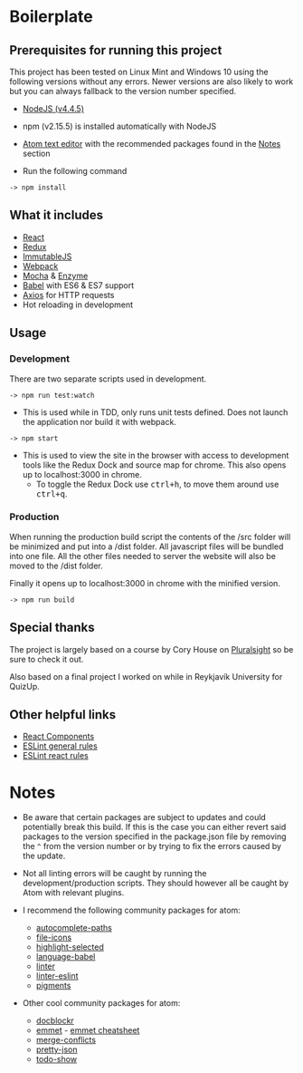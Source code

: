 # Boilerplate

## Prerequisites for running this project
  This project has been tested on Linux Mint and Windows 10 using the following versions without any errors. Newer versions are also likely to work but you can always fallback to the version number specified.

  - [NodeJS (v4.4.5)](https://nodejs.org)
  
  - npm (v2.15.5) is installed automatically with NodeJS
  
  - [Atom text editor](https://atom.io/) with the recommended packages found in the [Notes](#notes) section

  - Run the following command
```
-> npm install
```

## What it includes
 - [React](https://facebook.github.io/react/docs/getting-started.html)
 - [Redux](http://redux.js.org/index.html)
 - [ImmutableJS](https://facebook.github.io/immutable-js/)
 - [Webpack](http://webpack.github.io/docs/)
 - [Mocha](https://mochajs.org/) & [Enzyme](https://github.com/airbnb/enzyme/tree/master/docs)
 - [Babel](https://babeljs.io/) with ES6 & ES7 support
 - [Axios](https://www.npmjs.com/package/axios) for HTTP requests
 - Hot reloading in development

## Usage
### Development
  There are two separate scripts used in development.
```
-> npm run test:watch
```
  * This is used while in TDD, only runs unit tests defined. Does not launch the application nor build it with webpack.
```
-> npm start
```
  * This is used to view the site in the browser with access to development tools like the Redux Dock and source map for chrome. This also opens up to localhost:3000 in chrome.
    * To toggle the Redux Dock use <kbd>ctrl+h</kbd>, to move them around use <kbd>ctrl+q</kbd>.

### Production
  When running the production build script the contents of the /src folder will be minimized and put into a /dist folder. All javascript files will be bundled into one file. All the other files needed to server the website will also be moved to the /dist folder.
  
  Finally it opens up to localhost:3000 in chrome with the minified version.
```
-> npm run build
```
## Special thanks
  The project is largely based on a course by Cory House on [Pluralsight](https://www.pluralsight.com/courses/react-redux-react-router-es6 "Building Applications with React and Redux in ES6") so be sure to check it out.

  Also based on a final project I worked on while in Reykjavík University for QuizUp.

## Other helpful links
  - [React Components](https://facebook.github.io/react/docs/component-specs.html "Specifications and Lifecycles")
  - [ESLint general rules](http://eslint.org/docs/rules/)
  - [ESLint react rules](https://github.com/yannickcr/eslint-plugin-react)

# Notes
  - Be aware that certain packages are subject to updates and could potentially break this build. If this is the case you can either revert said packages to the version specified in the package.json file by removing the `^` from the version number or by trying to fix the errors caused by the update.
  
  - Not all linting errors will be caught by running the development/production scripts. They should however all be caught by Atom with relevant plugins.
  
  - I recommend the following community packages for atom:
    - [autocomplete-paths](https://atom.io/packages/autocomplete-paths)
    - [file-icons](https://atom.io/packages/file-icons)
    - [highlight-selected](https://atom.io/packages/highlight-selected)
    - [language-babel](https://atom.io/packages/language-babel)
    - [linter](https://atom.io/packages/linter)
    - [linter-eslint](https://atom.io/packages/linter-eslint)
    - [pigments](https://atom.io/packages/pigments)

  - Other cool community packages for atom:
    - [docblockr](https://atom.io/packages/docblockr)
    - [emmet](https://atom.io/packages/emmet) - [emmet cheatsheet](http://docs.emmet.io/cheat-sheet/)
    - [merge-conflicts](https://atom.io/packages/merge-conflicts)
    - [pretty-json](https://atom.io/packages/pretty-json)
    - [todo-show](https://atom.io/packages/todo-show)
